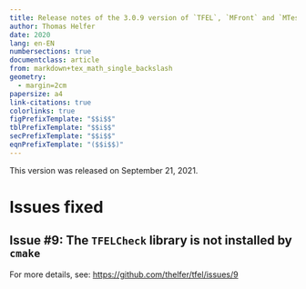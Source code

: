 ```yaml
---
title: Release notes of the 3.0.9 version of `TFEL`, `MFront` and `MTest`
author: Thomas Helfer
date: 2020
lang: en-EN
numbersections: true
documentclass: article
from: markdown+tex_math_single_backslash
geometry:
  - margin=2cm
papersize: a4
link-citations: true
colorlinks: true
figPrefixTemplate: "$$i$$"
tblPrefixTemplate: "$$i$$"
secPrefixTemplate: "$$i$$"
eqnPrefixTemplate: "($$i$$)"
---
```


This version was released on September 21, 2021.

# Issues fixed

## Issue #9: The `TFELCheck` library is not installed by `cmake`

For more details, see: <https://github.com/thelfer/tfel/issues/9>
